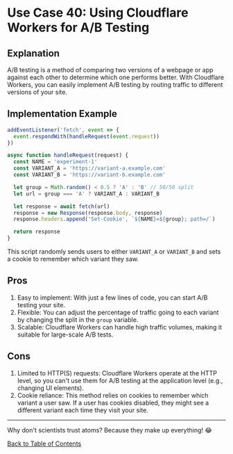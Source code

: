 # Use Case 40: Using Cloudflare Workers for A/B Testing

## Explanation

A/B testing is a method of comparing two versions of a webpage or app against each other to determine which one performs better. With Cloudflare Workers, you can easily implement A/B testing by routing traffic to different versions of your site.

## Implementation Example

```javascript
addEventListener('fetch', event => {
  event.respondWith(handleRequest(event.request))
})

async function handleRequest(request) {
  const NAME = 'experiment-1'
  const VARIANT_A = 'https://variant-a.example.com'
  const VARIANT_B = 'https://variant-b.example.com'

  let group = Math.random() < 0.5 ? 'A' : 'B' // 50/50 split
  let url = group === 'A' ? VARIANT_A : VARIANT_B

  let response = await fetch(url)
  response = new Response(response.body, response)
  response.headers.append('Set-Cookie', `${NAME}=${group}; path=/`)

  return response
}
```

This script randomly sends users to either `VARIANT_A` or `VARIANT_B` and sets a cookie to remember which variant they saw.

## Pros

1. Easy to implement: With just a few lines of code, you can start A/B testing your site.
2. Flexible: You can adjust the percentage of traffic going to each variant by changing the split in the `group` variable.
3. Scalable: Cloudflare Workers can handle high traffic volumes, making it suitable for large-scale A/B tests.

## Cons

1. Limited to HTTP(S) requests: Cloudflare Workers operate at the HTTP level, so you can't use them for A/B testing at the application level (e.g., changing UI elements).
2. Cookie reliance: This method relies on cookies to remember which variant a user saw. If a user has cookies disabled, they might see a different variant each time they visit your site.

---

Why don't scientists trust atoms? Because they make up everything! 😂

[Back to Table of Contents](../table_of_contents.md)
